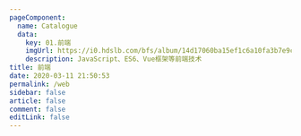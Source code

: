 ```yaml
---
pageComponent: 
  name: Catalogue
  data: 
    key: 01.前端
    imgUrl: https://i0.hdslb.com/bfs/album/14d17060ba15ef1c6a10fa3b7e9cded5cd71729d.jpg@240w.webp
    description: JavaScript、ES6、Vue框架等前端技术
title: 前端
date: 2020-03-11 21:50:53
permalink: /web
sidebar: false
article: false
comment: false
editLink: false
---
```


